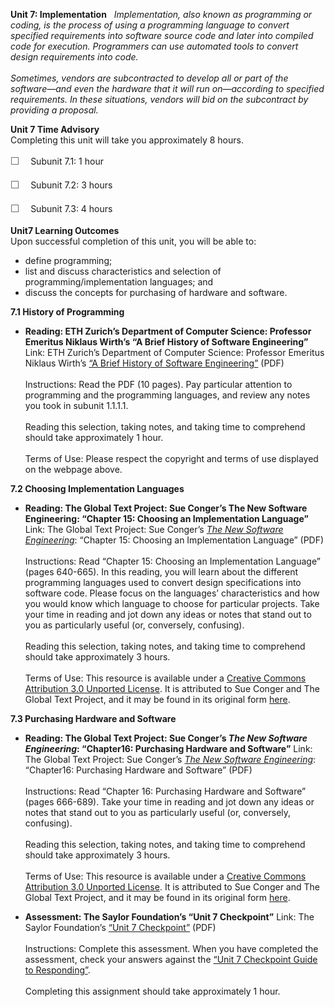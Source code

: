 **Unit 7: Implementation** <span id="7"></span> 
*Implementation, also known as programming or coding, is the process of
using a programming language to convert specified requirements into
software source code and later into compiled code for execution.
Programmers can use automated tools to convert design requirements into
code.*  
    
 *Sometimes, vendors are subcontracted to develop all or part of the
software—and even the hardware that it will run on—according to
specified requirements. In these situations, vendors will bid on the
subcontract by providing a proposal.*

**Unit 7 Time Advisory**  
Completing this unit will take you approximately 8 hours.  
  
 <span
style="color: rgb(85, 85, 85); font-family: 'Myriad Pro', 'Gill Sans', 'Gill Sans MT', Calibri, sans-serif; font-size: 16px; line-height: 24px;">☐
   </span>Subunit 7.1: 1 hour  
  
 <span
style="color: rgb(85, 85, 85); font-family: 'Myriad Pro', 'Gill Sans', 'Gill Sans MT', Calibri, sans-serif; font-size: 16px; line-height: 24px;">☐
   </span>Subunit 7.2: 3 hours  
  
 <span
style="color: rgb(85, 85, 85); font-family: 'Myriad Pro', 'Gill Sans', 'Gill Sans MT', Calibri, sans-serif; font-size: 16px; line-height: 24px;">☐
   </span>Subunit 7.3: 4 hours

**Unit7 Learning Outcomes**  
Upon successful completion of this unit, you will be able to:  
-   define programming;
-   list and discuss characteristics and selection of
    programming/implementation languages; and
-   discuss the concepts for purchasing of hardware and software.

**7.1 History of Programming** <span id="7.1"></span> 
-   **Reading: ETH Zurich’s Department of Computer Science: Professor
    Emeritus Niklaus Wirth’s “A Brief History of Software Engineering”**
    Link: ETH Zurich’s Department of Computer Science: Professor
    Emeritus Niklaus Wirth’s [“A Brief History of Software
    Engineering”](http://www.inf.ethz.ch/personal/wirth/Articles/Miscellaneous/IEEE-Annals.pdf) (PDF)  
        
     Instructions: Read the PDF (10 pages). Pay particular attention to
    programming and the programming languages, and review any notes you
    took in subunit 1.1.1.1.  
        
     Reading this selection, taking notes, and taking time to comprehend
    should take approximately 1 hour.  
        
     Terms of Use: Please respect the copyright and terms of use
    displayed on the webpage above.

**7.2 Choosing Implementation Languages** <span id="7.2"></span> 
-   **Reading: The Global Text Project: Sue Conger’s The New Software
    Engineering: “Chapter 15: Choosing an Implementation Language”**
    Link: The Global Text Project: Sue Conger’s [*The New Software
    Engineering*](http://dl.dropbox.com/u/31779972/The%20New%20Software%20Engineering.pdf):
    “Chapter 15: Choosing an Implementation Language” (PDF)  
        
     Instructions: Read “Chapter 15: Choosing an Implementation
    Language” (pages 640-665). In this reading, you will learn about the
    different programming languages used to convert design
    specifications into software code. Please focus on the languages’
    characteristics and how you would know which language to choose for
    particular projects. Take your time in reading and jot down any
    ideas or notes that stand out to you as particularly useful (or,
    conversely, confusing).  
        
     Reading this selection, taking notes, and taking time to comprehend
    should take approximately 3 hours.  
        
     Terms of Use: This resource is available under a [Creative Commons
    Attribution 3.0 Unported
    License](http://creativecommons.org/licenses/by/3.0/). It is
    attributed to Sue Conger and The Global Text Project, and it may be
    found in its original form
    [here](http://dl.dropbox.com/u/31779972/The%20New%20Software%20Engineering.pdf).

**7.3 Purchasing Hardware and Software** <span id="7.3"></span> 
-   **Reading: The Global Text Project: Sue Conger’s *The New Software
    Engineering*: “Chapter16: Purchasing Hardware and Software”**
    Link: The Global Text Project: Sue Conger’s [*The New Software
    Engineering*](http://dl.dropbox.com/u/31779972/The%20New%20Software%20Engineering.pdf):
    “Chapter16: Purchasing Hardware and Software” (PDF)  
        
     Instructions: Read “Chapter 16: Purchasing Hardware and Software”
    (pages 666-689). Take your time in reading and jot down any ideas or
    notes that stand out to you as particularly useful (or, conversely,
    confusing).  
        
     Reading this selection, taking notes, and taking time to comprehend
    should take approximately 3 hours.  
        
     Terms of Use: This resource is available under a [Creative Commons
    Attribution 3.0 Unported
    License](http://creativecommons.org/licenses/by/3.0/). It is
    attributed to Sue Conger and The Global Text Project, and it may be
    found in its original form
    [here](http://dl.dropbox.com/u/31779972/The%20New%20Software%20Engineering.pdf).

-   **Assessment: The Saylor Foundation’s “Unit 7 Checkpoint”**
    Link: The Saylor Foundation’s [“Unit 7
    Checkpoint”](http://www.saylor.org/site/wp-content/uploads/2013/10/CS302-OC-Unit-7-PRVFINAL.pdf) (PDF)  
        
     Instructions: Complete this assessment. When you have completed the
    assessment, check your answers against the [“Unit 7 Checkpoint Guide
    to
    Responding”](http://www.saylor.org/site/wp-content/uploads/2013/10/CS302-OC-Unit-7-Answer-Key-PRVFINAL.pdf).  
        
     Completing this assignment should take approximately 1 hour.


